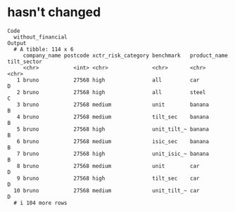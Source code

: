 # hasn't changed

    Code
      without_financial
    Output
      # A tibble: 114 x 6
         company_name postcode xctr_risk_category benchmark   product_name tilt_sector
         <chr>           <int> <chr>              <chr>       <chr>        <chr>      
       1 bruno           27568 high               all         car          D          
       2 bruno           27568 high               all         steel        C          
       3 bruno           27568 medium             unit        banana       B          
       4 bruno           27568 medium             tilt_sec    banana       B          
       5 bruno           27568 high               unit_tilt_~ banana       B          
       6 bruno           27568 medium             isic_sec    banana       B          
       7 bruno           27568 high               unit_isic_~ banana       B          
       8 bruno           27568 medium             unit        car          D          
       9 bruno           27568 high               tilt_sec    car          D          
      10 bruno           27568 medium             unit_tilt_~ car          D          
      # i 104 more rows

